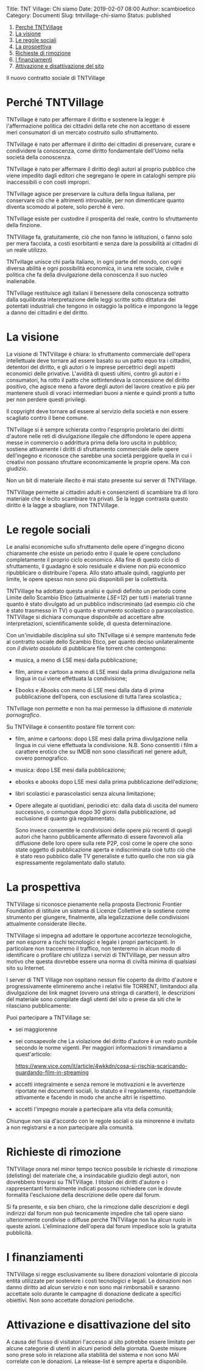 Title: TNT Village: Chi siamo
Date: 2019-02-07 08:00
Author: scambioetico
Category: Documenti
Slug: tntvillage-chi-siamo
Status: published

1.  [Perché TNTVillage](#org7103323)
2.  [La visione](#org44d5647)
3.  [Le regole sociali](#org4848385)
4.  [La prospettiva](#orgec716b6)
5.  [Richieste di rimozione](#org049b397)
6.  [I finanziamenti](#orgb2eb098)
7.  [Attivazione e disattivazione del sito](#org5c7f69d)

Il nuovo contratto sociale di TNTVillage


<a id="org7103323"></a>

# Perché TNTVillage

TNTvillage è nato per affermare il diritto e sostenere la legge: è
l'affermazione politica dei cittadini della rete che non accettano di
essere meri consumatori di un mercato costruito sullo sfruttamento.

TNTvillage è nato per affermare il diritto dei cittadini di
preservare, curare e condividere la conoscenza, come diritto
fondamentale dell'Uomo nella società della conoscenza.

TNTvillage è nato per affermare il diritto degli autori al proprio
pubblico che viene impedito dagli editori che segregano le opere in
cataloghi sempre più inaccessibili o con costi impropri.

TNTvillage agisce per preservare la cultura della lingua italiana, per
conservare ciò che è altrimenti introvabile, per non dimenticare
quanto diventa scomodo al potere, solo perché è vero.

TNTvillage esiste per custodire il prosperità del reale, contro
lo sfruttamento della finzione.

TNTVillage fa, gratuitamente, ciò che non fanno le istituzioni, o
fanno solo per mera facciata, a costi esorbitanti e senza dare la
possibilità ai cittadini di un reale utilizzo.

TNTvillage unisce chi parla italiano, in ogni parte del mondo, con
ogni diversa abilità e ogni possibilità economica, in una rete
sociale, civile e politica che fa della divulgazione della conoscenza
il suo nucleo inalienabile.

TNTvillage restituisce agli italiani il benessere della conoscenza
sottratto dalla squilibrata interpretazione delle leggi scritte sotto
dittatura dei potentati industriali che tengono in ostaggio la
politica e impongono la legge a danno dei cittadini e del diritto.


<a id="org44d5647"></a>

# La visione

La visione di TNTVillage è chiara: lo sfruttamento commerciale
dell'opera intellettuale deve tornare ad essere basato su un patto
equo tra i cittadini, detentori del diritto, e gli autori o le imprese
percettrici degli aspetti economici delle privative. L'avidità di
questi ultimi, contro gli autori e i consumatori, ha rotto il patto
che sottintendeva la concessione del diritto positivo, che agisce meno
a favore degli autori del lavoro creativo e più per mantenere stuoli
di voraci intermediari buoni a niente e quindi pronti a tutto per non
perdere questi privilegi.

Il copyright deve tornare ad essere al servizio della società e non
essere scagliato contro il bene comune.

TNTvillage si è sempre schierata contro l'esproprio proletario dei
diritti d'autore nelle reti di divulgazione illegale che diffondono le
opere appena messe in commercio o addrittura prima della loro uscita
in pubblico; sostiene attivamente i diritti di sfruttamento
commerciale delle opere dell'ingegno e riconosce che sarebbe una
società perggiore quella in cui i creativi non possano sfruttare
economicamente le proprie opere. Ma con giudizio.

Non un bit di materiale illecito è mai stato presente sui server di
TNTVillage.

TNTVillage permette ai cittadini adulti e consenzienti di scambiare
tra di loro materiale che è lecito scambiare tra privati. Se la legge
contrasta questo diritto è la lagge a sbagliare, non TNTVillage.


<a id="org4848385"></a>

# Le regole sociali

Le analisi economiche sullo sfruttamento delle opere d'ingegno dicono
chiaramente che esiste un periodo entro il quale le opere concludono
completamente il proprio ciclo economico. Alla fine di questo ciclo di
sfruttamento, il guadagno è solo residuale e diviene non più economico
ripubblicare o distribuire l'opera. Allo stato attuale quindi,
raggiunto per limite, le opere spesso non sono più disponibili per la
collettività.

TNTVillage ha adottato questa analisi e quindi definito un periodo
come Limite dello Scambio Etico (attualmente *LSE=12*) per tutti i
materiali tranne quanto è stato divulgato ad un pubblico
indiscriminato (ad esempio ciò che è stato trasmesso in TV) o quanto è
strumento scolastico o parascolastico. TNTVillage si dichiara comunque
disponibile ad accettare altre interpretazioni, scientificamente
solide, di questa determinazione.

Con un'invidiabile disciplina sul sito TNTvillage si è sempre
mantenuto fede al contratto sociale dello Scambio Etico, per quanto
deciso unilateralmente con *il divieto assoluto* di pubblicare file
torrent che contengono:

-   musica, a meno di LSE mesi dalla pubblicazione;

-   film, anime e cartoon a meno di LSE mesi dalla prima divulgazione
    nella lingua in cui viene effettuata la condivisione;

-   Ebooks e Abooks con meno di LSE mesi dalla data di prima
    pubblicazione dell’opera, con esclusione di tutta l’area
    scolastica.;

TNTvillage non permette e non ha mai permesso la diffusione di
*materiale pornografico*.

Su TNTVillage è consentito postare file torrent con:

-   film, anime e cartoons: dopo LSE mesi dalla prima divulgazione nella
    lingua in cui viene effettuata la condivisione. N.B. Sono consentiti
    i film a carattere erotico che su IMDB non sono classificati nel
    genere adult, ovvero pornografico.

-   musica: dopo LSE mesi dalla pubblicazione;

-   ebooks e abooks dopo LSE mesi dalla prima pubblicazione
    dell'edizione;

-   libri scolastici e parascolastici senza alcuna limitazione;

-   Opere allegate ai quotidiani, periodici etc: dalla data di uscita
    del numero successivo, o comunque dopo 30 giorni dalla
    pubblicazione, ad esclusione di quanto già regolamentato.

    Sono invece consentite le condivisioni delle opere più recenti di
quegli autori che hanno pubblicamente affermato di essere favorevoli
alla diffusione delle loro opere sulla rete P2P, così come le opere
che sono state oggetto di pubblicazione aperta e indiscriminata cioè
tutto ciò che è stato reso pubblico dalle TV generaliste e tutto
quello che non sia già espressamente regolamentato dallo statuto.


<a id="orgec716b6"></a>

# La prospettiva

TNTVillage si riconosce pienamente nella proposta Electronic Frontier
Foundation di istituire un sistema di Licenze Collettive e la sostiene
come strumento per giungere, finalmente, alla legalizzazione delle
condivisioni attualmente considerate illecite.

TNTVillage si impegna ad adottare le opportune accortezze
tecnologiche, per non esporre a rischi tecnologici e legale i propri
partecipanti. In particolare non tracceremo il traffico, non tenteremo
in alcun modo di identificare o profilare chi utilizza i servizi di
TNTVillage, per nessun altro motivo che questa dovrebbe essere una
norma di civiltà minima di qualsiasi sito su Internet.

I server di TNT Village non ospitano nessun file coperto da diritto
d'autore e progressivamente elimineremo anche i relativi file TORRENT,
limitandoci alla divulgazione dei link magnet (ovvero una stringa di
caratteri), le descrizioni del materiale sono compilate dagli utenti
del sito o prese da siti che le rilasciano pubblicamente:

Puoi partecipare a TNTVillage se:

-   sei maggiorenne

-   sei consapevole che La violazione del diritto d'autore è un reato
    punibile secondo le norme vigenti. Per maggiori informazioni ti
    rimandiamo a quest'articolo:

    <https://www.vice.com/it/article/4wkkdn/cosa-si-rischia-scaricando-guardando-film-in-streaming>

-   accetti integralmente e senza remore le motivazioni e le avvertenze
    riportate nei documenti sociali, lo statuto e il regolamento,
    rispettandole attivamente e facendo in modo che anche altri le
    rispettimo.

-   accetti l'impegno morale a partecipare alla vita della comunità;

Chiunque non sia d'accordo con le regole sociali o sia minorenne è
invitato a non registrarsi e a non partecipare alla comunità.


<a id="org049b397"></a>

# Richieste di rimozione

TNTVillage onora nel minor tempo tecnico possibile le richieste di
rimozione (delisting) del materiale che, a insindacabile giudizio
degli autori, non dovrebbero trovarsi su TNTVillage. I titolari dei
diritti d'autore o i rappresentanti formalmente indicati possono
richiedere con le dovute formalità l'esclusione della descrizione
delle opere dal forum.

Si fa presente, e sia ben chiaro, che la rimozione dalle descrizioni e
degli indirizzi dal forum non può tecnicamente impedire che tali opere
siano ulteriormente condivise o diffuse perché TNTVillage non ha alcun
ruolo in queste azioni. L'eliminazione dell'opera dal forum impedisce
solo la gratuita pubblicità.


<a id="orgb2eb098"></a>

# I finanziamenti

TNTVillage si regge esclusivamente su libere donazioni volontarie di
piccola entità utilizzate per sostenere i costi tecnologici e
legali. Le donazioni non danno diritto ad alcun servizio e non sono
mai rimborsabili e saranno accettate solo durante le campagne di
donazione dedicate a specifici obiettivi. Non sono accettate donazioni
periodiche.


<a id="org5c7f69d"></a>

# Attivazione e disattivazione del sito

A causa del flusso di visitatori l'accesso al sito potrebbe essere
limitato per alcune categorie di utenti in alcuni periodi della
giornata. Queste misure sono prese solo in relazione alla stabilità
del sistema e non sono MAI correlate con le donazioni. La release-list
è sempre aperta e disponibile.
